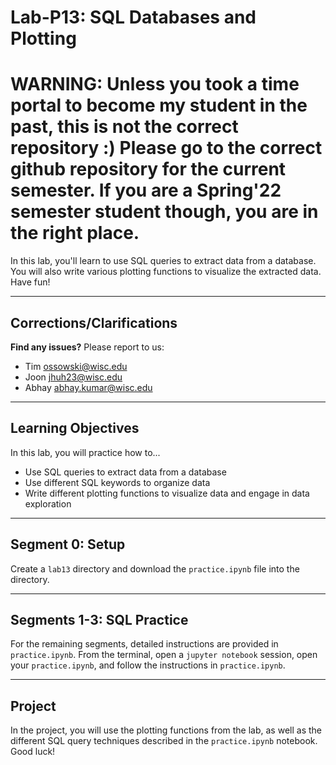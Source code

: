 # Lab-P13: SQL Databases and Plotting

# WARNING: Unless you took a time portal to become my student in the past, this is not the correct repository :) Please go to the correct github repository for the current semester. If you are a Spring'22 semester student though, you are in the right place.

In this lab, you'll learn to use SQL queries to extract data from a database. You will also write various plotting functions to visualize the extracted data. Have fun!

-----------------------------
## Corrections/Clarifications


**Find any issues?** Please report to us:

- Tim <ossowski@wisc.edu>
- Joon <jhuh23@wisc.edu>
- Abhay <abhay.kumar@wisc.edu>

------------------------------
## Learning Objectives

In this lab, you will practice how to...
* Use SQL queries to extract data from a database
* Use different SQL keywords to organize data
* Write different plotting functions to visualize data and engage in data exploration

------------------------------
## Segment 0: Setup

Create a `lab13` directory and download the `practice.ipynb` file into the directory.

------------------------------

## Segments 1-3: SQL Practice

For the remaining segments, detailed instructions are provided in `practice.ipynb`. From the terminal, open a `jupyter notebook` session, open your `practice.ipynb`, and follow the instructions in `practice.ipynb`.

------------------------------

## Project

In the project, you will use the plotting functions from the lab, as well as the different SQL query techniques described in the `practice.ipynb` notebook. Good luck!
